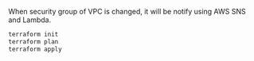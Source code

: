 When security group of VPC is changed, it will be notify using AWS SNS and Lambda.

```sh
terraform init
terraform plan
terraform apply
```